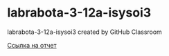 # labrabota-3-12a-isysoi3
labrabota-3-12a-isysoi3 created by GitHub Classroom

[Ссылка на отчет](https://docs.google.com/document/d/1IZJdHCCsQfyxcBZM24KRb_UwPEWT0VFN4V6vFvuYXgs/edit)

